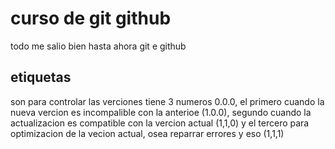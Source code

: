 # curso de git github

todo me salio bien hasta ahora git e github

## etiquetas

son para controlar las verciones tiene 3 numeros 0.0.0, el primero cuando la nueva vercion es incompalible con la anterioe (1.0.0), segundo cuando la actualizacion es compatible con la vercion actual (1,1,0) y el tercero para optimizacion de la vecion actual, osea reparrar errores y eso (1,1,1)
